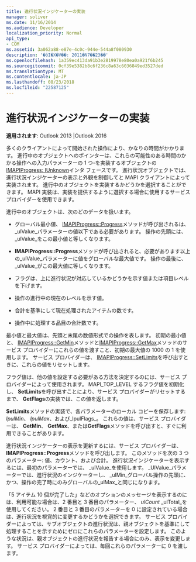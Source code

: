 ```yaml
---
title: 進行状況インジケーターの実装
manager: soliver
ms.date: 11/16/2014
ms.audience: Developer
localization_priority: Normal
api_type:
- COM
ms.assetid: 3a062a88-e87e-4c0c-944e-544a8f080930
description: '�ŏI�X�V��: 2011�N7��23��'
ms.openlocfilehash: 1a359ec413da91b3e2819978e80ea0a921f6b245
ms.sourcegitcommit: 0cf39e5382b8c6f236c8a63c6036849ed3527ded
ms.translationtype: MT
ms.contentlocale: ja-JP
ms.lasthandoff: 08/23/2018
ms.locfileid: "22587125"
---
```

# <a name="implementing-a-progress-indicator"></a>進行状況インジケーターの実装

  
  
**適用されます**: Outlook 2013 |Outlook 2016 
  
多くのクライアントによって開始された操作により、かなりの時間がかかります。 進行中のオブジェクトへのポインターは、これらの可能性のある時間のかかる操作への入力パラメーターの 1 つ-を実装するオブジェクトの[IMAPIProgress: IUnknown](imapiprogressiunknown.md)インタ フェースです。 進行状況オブジェクトでは、進行状況インジケーターの表示と外観を制御してと MAPI クライアントによって実装されます。 進行中のオブジェクトを実装するかどうかを選択することができます。 MAPI 実装は、実装を提供するように選択する場合に使用するサービス プロバイダーを使用できます。 
  
進行中のオブジェクトは、次のどのデータを扱います。
  
- グローバル最小値、 [IMAPIProgress::Progress](imapiprogress-progress.md)メソッドが呼び出されるは、 _ulValue_パラメーターの値以下である必要があります。 操作の先頭には、 _ulValue_をこの最小値と等しくなります。 
    
- **IMAPIProgress::Progress**メソッドが呼び出されると、必要があります以上の_ulValue_パラメーターに値をグローバルな最大値です。 操作の最後に、 _ulValue_がこの最大値に等しくなります。 
    
- フラグは、上に進行状況が対応しているかどうかを示す値または項目レベルを下げます。
    
- 操作の進行中の現在のレベルを示す値。
    
- 合計を基準にして現在処理されたアイテムの数です。
    
- 操作中に処理する品目の合計数です。
    
最小値と最大値は、先頭と末尾の数値形式での操作を表します。 初期の最小値と、 [IMAPIProgress::GetMin](imapiprogress-getmin.md)メソッドと[IMAPIProgress::GetMax](imapiprogress-getmax.md)メソッドのサービス プロバイダーにこれらの値を渡すこと、初期の最大値の 1000 の 1 を使用します。 サービス プロバイダーは、 [IMAPIProgress::SetLimits](imapiprogress-setlimits.md)を呼び出すときに、これらの値をリセットします。 
  
フラグ値は、他の値を設定する必要がある方法を決定するのには、サービス プロバイダーによって使用されます。 MAPI_TOP_LEVEL するフラグ値を初期化し、 **SetLimits**を呼び出すことにより、サービス プロバイダーがリセットするまで、 **GetFlags**の実装では、この値を返します。 
  
**SetLimits**メソッドの実装で、各パラメーターのローカル コピーを保存します: _lpulMin_、 _lpulMax_、および_lpulFlags_。 これらの値は、サービス プロバイダーは、 **GetMin**、 **GetMax**、または**GetFlags**メソッドを呼び出すと、すぐに利用できることがあります。 
  
進行状況インジケーターの表示を更新するには、サービス プロバイダーは、 **IMAPIProgress::Progress**メソッドを呼び出します。 このメソッドを次の 3 つのパラメーター: 値、カウント、および合計。 進行状況インジケーターを表示するには、最初のパラメーターでは、 _ulValue_を使用します。 _UlValue_パラメーターでは、進行状況のインジケーターし、 _ulMin_グローバル操作の先頭に、かつ、操作の完了時にのみグローバルの_ulMax_と同じになります。 
  
「5 アイテム 10 個が完了した」などのオプションのメッセージを表示するのには、利用可能な場合は、2 番目と 3 番目のパラメーター、 _ulCount_ _ulTotal_を使用してください。 2 番目と 3 番目のパラメーターを 0 に設定されている場合は、進行状況を視覚的に変更するかどうかを選択できます。 サービス プロバイダーによっては、サブオブジェクトの進行状況は、親オブジェクトを基準にして処理することを示すためにゼロにこれらのパラメーターを設定します。 このような状況は、親オブジェクトの進行状況を報告する場合にのみ、表示を変更します。 サービス プロバイダーによっては、毎回これらのパラメーターに 0 を渡します。 
  

